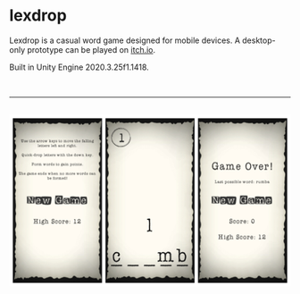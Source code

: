 # lexdrop
Lexdrop is a casual word game designed for mobile devices. A desktop-only prototype can be played on [itch.io](https://eelitch.itch.io/lexdrop).

Built in Unity Engine 2020.3.25f1.1418.

<br>

---

<br>

<img src="https://github.com/Eeelis/lexdrop/blob/main/Images/lexdrop.jpg" width="800">

